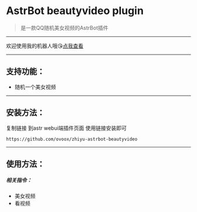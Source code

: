 # AstrBot beautyvideo plugin

> 是一款QQ随机美女视频的AstrBot插件

---

欢迎使用我的机器人哦😘[点我查看](https://qun.qq.Com/qunpro/robot/qunshare?biz_type=1&robot_uin=3889263267)

---


## 支持功能：

- 随机一个美女视频

---

## 安装方法：

复制链接 到astr webui端插件页面 使用链接安装即可

```
https://github.com/ovoox/zhiyu-astrbot-beautyvideo
```

---

## 使用方法：

##### 相关指令：

* 美女视频
* 看视频

